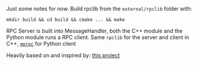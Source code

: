 
Just some notes for now.
Build rpclib from the `external/rpclib` folder with:
```
mkdir build && cd build && cmake ... && make 
```

RPC Server is built into MessageHandler, both the C++ module and the Python module runs a RPC
client. Same `rpclib` for the server and client in C++, [`mprpc`](https://github.com/studio-ousia/mprpc) for Python client 

Heavily based on and inspired by: [this project](https://github.com/djoshea/haptic-control)
